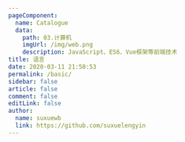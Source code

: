 ```yaml
---
pageComponent:
  name: Catalogue
  data:
    path: 03.计算机
    imgUrl: /img/web.png
    description: JavaScript、ES6、Vue框架等前端技术
title: 语言
date: 2020-03-11 21:50:53
permalink: /basic/
sidebar: false
article: false
comment: false
editLink: false
author:
  name: suxuewb
  link: https://github.com/suxuelengyin
---
```

